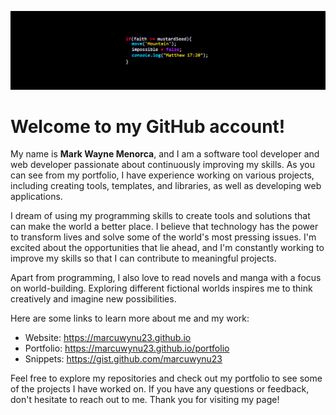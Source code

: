 ![Logo](https://github.com/marcuwynu23/marcuwynu23/blob/main/banner.jpg)



# Welcome to my GitHub account!

My name is **Mark Wayne Menorca**, and I am a software tool developer and web developer passionate about continuously improving my skills. As you can see from my portfolio, I have experience working on various projects, including creating tools, templates, and libraries, as well as developing web applications.

I dream of using my programming skills to create tools and solutions that can make the world a better place. I believe that technology has the power to transform lives and solve some of the world's most pressing issues. I'm excited about the opportunities that lie ahead, and I'm constantly working to improve my skills so that I can contribute to meaningful projects.

Apart from programming, I also love to read novels and manga with a focus on world-building. Exploring different fictional worlds inspires me to think creatively and imagine new possibilities. 

Here are some links to learn more about me and my work:
- Website: https://marcuwynu23.github.io
- Portfolio: https://marcuwynu23.github.io/portfolio
- Snippets: https://gist.github.com/marcuwynu23

Feel free to explore my repositories and check out my portfolio to see some of the projects I have worked on. If you have any questions or feedback, don't hesitate to reach out to me. Thank you for visiting my page!

